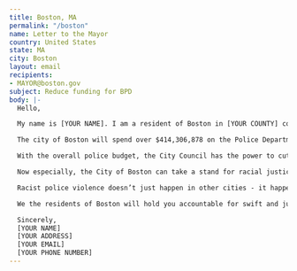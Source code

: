 ```yaml
---
title: Boston, MA
permalink: "/boston"
name: Letter to the Mayor
country: United States
state: MA
city: Boston
layout: email
recipients:
- MAYOR@boston.gov
subject: Reduce funding for BPD
body: |-
  Hello,

  My name is [YOUR NAME]. I am a resident of Boston in [YOUR COUNTY] county and I am writing today to demand that Mayor Walsh take specific measures to reduce funding for police in the city of Boston. We are calling on the Mayor to take a serious look at the number of funds being designated towards criminalization and surveillance. The Mayor has a responsibility to address the city’s lack of investment in predominantly Black and Brown community as he considers this funding.

  The city of Boston will spend over $414,306,878 on the Police Department this year, as you well know. By contrast, fair housing and equity receives only $318,366. This is an abomination. Budgets for Immigrant services, disability services, and youth and family services also pale in comparison to this excessive budget.

  With the overall police budget, the City Council has the power to cut line items in the City budget. The police budget and overtime budget should be cut, with funds reinvested in Black and POC communities including $15 million this year for youth jobs. The Mayor must show strength in his role as a leader of the Council and take a stand for defunding the BPD.

  Now especially, the City of Boston can take a stand for racial justice by significantly defunding policing and investing in Black and Brown communities - starting with cutting the least transparent and most harmful parts of the BPD budget.

  Racist police violence doesn’t just happen in other cities - it happens here in Boston too. The City Council must stop investing in targeted criminalization and surveillance, and fund what Black and Brown communities need to be safe and healthy: COVID19 relief, housing, healthcare, treatment, healing, cooperative businesses, community centers, community-led organizations and projects. Our community has a long history of racist policy in housing and school segregation. These issues must become financial priorities so we can heal from our history.

  We the residents of Boston will hold you accountable for swift and just action, Mayor Walsh.

  Sincerely,
  [YOUR NAME]
  [YOUR ADDRESS]
  [YOUR EMAIL]
  [YOUR PHONE NUMBER]
---
```


